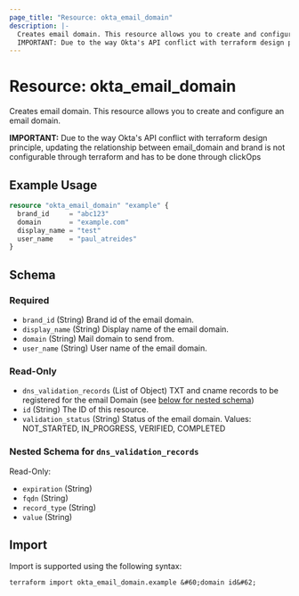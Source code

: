 ```yaml
---
page_title: "Resource: okta_email_domain"
description: |-
  Creates email domain. This resource allows you to create and configure an email domain.
  IMPORTANT: Due to the way Okta's API conflict with terraform design principle, updating the relationship between email_domain and brand is not configurable through terraform and has to be done through clickOps
---
```


# Resource: okta_email_domain

Creates email domain. This resource allows you to create and configure an email domain. 
		
**IMPORTANT:** Due to the way Okta's API conflict with terraform design principle, updating the relationship between email_domain and brand is not configurable through terraform and has to be done through clickOps

## Example Usage

```terraform
resource "okta_email_domain" "example" {
  brand_id     = "abc123"
  domain       = "example.com"
  display_name = "test"
  user_name    = "paul_atreides"
}
```

<!-- schema generated by tfplugindocs -->
## Schema

### Required

- `brand_id` (String) Brand id of the email domain.
- `display_name` (String) Display name of the email domain.
- `domain` (String) Mail domain to send from.
- `user_name` (String) User name of the email domain.

### Read-Only

- `dns_validation_records` (List of Object) TXT and cname records to be registered for the email Domain (see [below for nested schema](#nestedatt--dns_validation_records))
- `id` (String) The ID of this resource.
- `validation_status` (String) Status of the email domain. Values: NOT_STARTED, IN_PROGRESS, VERIFIED, COMPLETED

<a id="nestedatt--dns_validation_records"></a>
### Nested Schema for `dns_validation_records`

Read-Only:

- `expiration` (String)
- `fqdn` (String)
- `record_type` (String)
- `value` (String)

## Import

Import is supported using the following syntax:

```shell
terraform import okta_email_domain.example &#60;domain id&#62;
```
